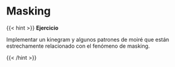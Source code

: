 # Masking

{{< hint >}}
<b> Ejercicio</b>

Implementar un kinegram y algunos patrones de moiré que están estrechamente relacionado con el fenómeno de masking.


{{< /hint >}}